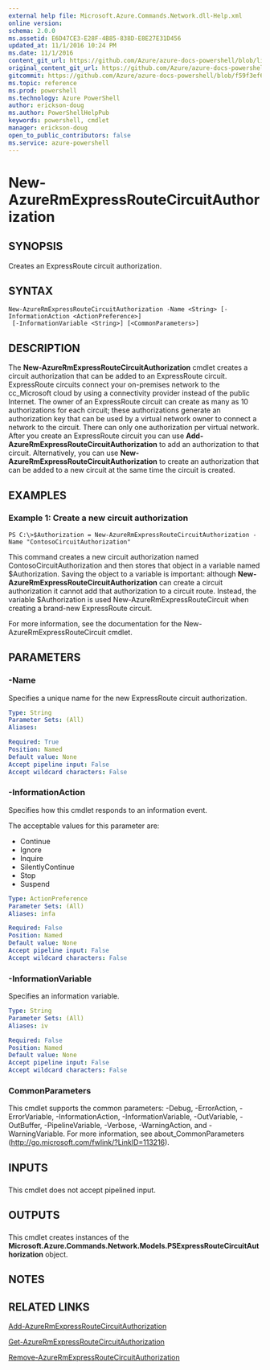 ```yaml
---
external help file: Microsoft.Azure.Commands.Network.dll-Help.xml
online version: 
schema: 2.0.0
ms.assetid: E6D47CE3-E28F-4B85-838D-E8E27E31D456
updated_at: 11/1/2016 10:24 PM
ms.date: 11/1/2016
content_git_url: https://github.com/Azure/azure-docs-powershell/blob/live/azureps-cmdlets-docs/ResourceManager/AzureRM.Network/v1.0.13/New-AzureRmExpressRouteCircuitAuthorization.md
original_content_git_url: https://github.com/Azure/azure-docs-powershell/blob/live/azureps-cmdlets-docs/ResourceManager/AzureRM.Network/v1.0.13/New-AzureRmExpressRouteCircuitAuthorization.md
gitcommit: https://github.com/Azure/azure-docs-powershell/blob/f59f3ef60bc592383812213e69fd77ba950759ed/azureps-cmdlets-docs/ResourceManager/AzureRM.Network/v1.0.13/New-AzureRmExpressRouteCircuitAuthorization.md
ms.topic: reference
ms.prod: powershell
ms.technology: Azure PowerShell
author: erickson-doug
ms.author: PowerShellHelpPub
keywords: powershell, cmdlet
manager: erickson-doug
open_to_public_contributors: false
ms.service: azure-powershell
---
```


# New-AzureRmExpressRouteCircuitAuthorization

## SYNOPSIS
Creates an ExpressRoute circuit authorization.

## SYNTAX

```
New-AzureRmExpressRouteCircuitAuthorization -Name <String> [-InformationAction <ActionPreference>]
 [-InformationVariable <String>] [<CommonParameters>]
```

## DESCRIPTION
The **New-AzureRmExpressRouteCircuitAuthorization** cmdlet creates a circuit authorization that can be added to an ExpressRoute circuit.
ExpressRoute circuits connect your on-premises network to the cc_Microsoft cloud by using a connectivity provider instead of the public Internet.
The owner of an ExpressRoute circuit can create as many as 10 authorizations for each circuit; these authorizations generate an authorization key that can be used by a virtual network owner to connect a network to the circuit.
There can only one authorization per virtual network.
After you create an ExpressRoute circuit you can use **Add-AzureRmExpressRouteCircuitAuthorization** to add an authorization to that circuit.
Alternatively, you can use **New-AzureRmExpressRouteCircuitAuthorization** to create an authorization that can be added to a new circuit at the same time the circuit is created.

## EXAMPLES

### Example 1: Create a new circuit authorization
```
PS C:\>$Authorization = New-AzureRmExpressRouteCircuitAuthorization -Name "ContosoCircuitAuthorization"
```

This command creates a new circuit authorization named ContosoCircuitAuthorization and then stores that object in a variable named $Authorization.
Saving the object to a variable is important: although **New-AzureRmExpressRouteCircuitAuthorization** can create a circuit authorization it cannot add that authorization to a circuit route.
Instead, the variable $Authorization is used New-AzureRmExpressRouteCircuit when creating a brand-new ExpressRoute circuit.

For more information, see the documentation for the New-AzureRmExpressRouteCircuit cmdlet.

## PARAMETERS

### -Name
Specifies a unique name for the new ExpressRoute circuit authorization.

```yaml
Type: String
Parameter Sets: (All)
Aliases: 

Required: True
Position: Named
Default value: None
Accept pipeline input: False
Accept wildcard characters: False
```

### -InformationAction
Specifies how this cmdlet responds to an information event.

The acceptable values for this parameter are:

- Continue
- Ignore
- Inquire
- SilentlyContinue
- Stop
- Suspend

```yaml
Type: ActionPreference
Parameter Sets: (All)
Aliases: infa

Required: False
Position: Named
Default value: None
Accept pipeline input: False
Accept wildcard characters: False
```

### -InformationVariable
Specifies an information variable.

```yaml
Type: String
Parameter Sets: (All)
Aliases: iv

Required: False
Position: Named
Default value: None
Accept pipeline input: False
Accept wildcard characters: False
```

### CommonParameters
This cmdlet supports the common parameters: -Debug, -ErrorAction, -ErrorVariable, -InformationAction, -InformationVariable, -OutVariable, -OutBuffer, -PipelineVariable, -Verbose, -WarningAction, and -WarningVariable. For more information, see about_CommonParameters (http://go.microsoft.com/fwlink/?LinkID=113216).

## INPUTS

###  
This cmdlet does not accept pipelined input.

## OUTPUTS

###  
This cmdlet creates instances of the **Microsoft.Azure.Commands.Network.Models.PSExpressRouteCircuitAuthorization** object.

## NOTES

## RELATED LINKS

[Add-AzureRmExpressRouteCircuitAuthorization](xref:ResourceManager/AzureRM.Network/v1.0.13/Add-AzureRmExpressRouteCircuitAuthorization.md)

[Get-AzureRmExpressRouteCircuitAuthorization](xref:ResourceManager/AzureRM.Network/v1.0.13/Get-AzureRmExpressRouteCircuitAuthorization.md)

[Remove-AzureRmExpressRouteCircuitAuthorization](xref:ResourceManager/AzureRM.Network/v1.0.13/Remove-AzureRmExpressRouteCircuitAuthorization.md)


